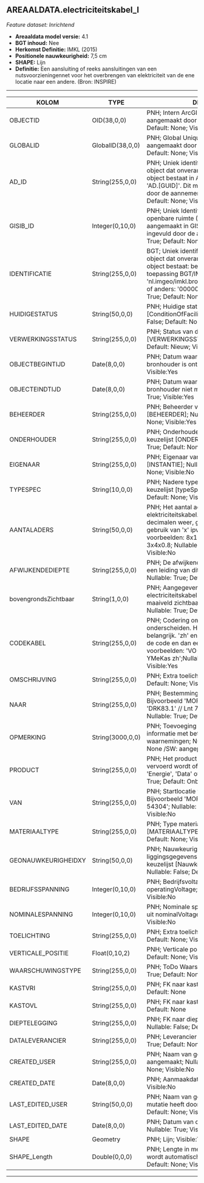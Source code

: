 ## AREAALDATA.electriciteitskabel_l

*Feature dataset: Inrichtend*


* __Areaaldata model versie:__ 4.1
* __BGT inhoud:__ Nee
* __Herkomst Definitie:__ IMKL (2015)
* __Positionele nauwkeurigheid:__ 7,5 cm
* __SHAPE:__ Lijn
* __Definitie:__ Een aansluiting of reeks aansluitingen van een nutsvoorzieningennet voor het overbrengen van elektriciteit van de ene locatie naar een andere. (Bron: INSPIRE)

***

|KOLOM                               |TYPE                |DEFINITIE|
|------                              |----                |-----    |
|OBJECTID                            |OID(38,0,0)         |PNH; Intern ArcGIS Identificatienummer, aangemaakt door ArcGIS; Nullable: False; Default: None; Visible:Yes|
|GLOBALID                            |GlobalID(38,0,0)    |PNH; Global Unique Identifier,  aangemaakt door ArcGIS; Nullable: False; Default: None; Visible:No|
|AD_ID                               |String(255,0,0)     |PNH; Uniek identificatienummer voor het object dat onveranderlijk is zolang het object bestaat in Areaaldata: in format 'AD.[GUID]'. Dit moet worden ingevuld door de aannemer; Nullable: False; Default: None; Visible:Yes|
|GISIB_ID                            |Integer(0,10,0)     |PNH; Uniek Identificatienummer beheer openbare ruimte (GISIB), wordt aangemaakt in GISIB en mag niet worden ingevuld door de aannemer; Nullable: True; Default: None; Visible:No|
|IDENTIFICATIE                       |String(255,0,0)     |BGT; Uniek identificatienummer voor het object dat onveranderlijk is zolang het object bestaat: bevat indien van toepassing BGT/IMKL ID in format 'nl.imgeo/imkl.bronhouderscode.LokaalID' of anders: '00000'.LokaalID; Nullable: True; Default: None; Visible:No|
|HUIDIGESTATUS                       |String(50,0,0)      |PNH; Huidige status; keuzelijst [ConditionOfFacilityValue]; Nullable: False; Default: None; Visible:No|
|VERWERKINGSSTATUS                   |String(255,0,0)     |PNH; Status van de gegevens; keuzelijst [VERWERKINGSSTATUS]; Nullable: False; Default: Nieuw; Visible:Yes|
|OBJECTBEGINTIJD                     |Date(8,0,0)         |PNH; Datum waarop het object bij de bronhouder is ontstaan; Nullable: True; Visible:Yes|
|OBJECTEINDTIJD                      |Date(8,0,0)         |PNH; Datum waarop het object bij de bronhouder niet meer geldig is; Nullable: True; Visible:Yes|
|BEHEERDER                           |String(255,0,0)     |PNH; Beheerder van het object; keuzelijst [BEHEERDER]; Nullable: True; Default: None; Visible:Yes|
|ONDERHOUDER                         |String(255,0,0)     |PNH; Onderhouder van het object; keuzelijst [ONDERHOUDER]; Nullable: True; Default: None; Visible:No|
|EIGENAAR                            |String(255,0,0)     |PNH; Eigenaar van het object; keuzelijst [INSTANTIE]; Nullable: True; Default: None; Visible:No|
|TYPESPEC                            |String(10,0,0)      |PNH; Nadere typering van het object; keuzelijst [typeSpecKAB]; Nullable: True; Default: None; Visible:Yes|
|AANTALADERS                         |String(50,0,0)      |PNH; Het aantal aders in de elektriciteitskabel. Punten geven decimalen weer, geen spaties en het gebruik van 'x' ipv 'X'. Enkele voorbeelden: 8x1.5+2.5 // 1x2 // 3x4x0.8; Nullable: True; Default: None; Visible:No|
|AFWIJKENDEDIEPTE                    |String(255,0,0)     |PNH; De afwijkende dieptelegging voor een leiding van dit type, in centimeter; Nullable: True; Default: None; Visible:Yes|
|bovengrondsZichtbaar                |String(1,0,0)       |PNH; Aangegeven wordt of de electriciteitskabel bovengronds vanaf het maaiveld zichtbaar is; keuzelijst [jaNee]; Nullable: True; Default: None; Visible:No|
|CODEKABEL                           |String(255,0,0)     |PNH; Codering om het type kabel nader te onderscheiden. Hoofdlettergebruik is belangrijk. 'zh' en 'mb' specificatie volgt de code en dan een spatie. Enkele voorbeelden: 'VO-YMvKas' // 'UXL EO-YMeKas zh';Nullable: True; Default: None; Visible:Yes|
|OMSCHRIJVING                        |String(255,0,0)     |PNH; Extra toelichting; Nullable: True; Default: None; Visible:Yes|
|NAAR                                |String(255,0,0)     |PNH; Bestemming van de kabel. Bijvoorbeeld 'MOF' // 'LM 10052' // 'DRK83.1' // Lnt 7.2' // 'LUS D8.2' ; Nullable: True; Default: None; Visible:No|
|OPMERKING                           |String(3000,0,0)    |PNH; Toevoeging van subjectieve informatie met betrekking tot opmerkelijke waarnemingen; Nullable: True; Default: None /SW: aangepast; Visible:No|
|PRODUCT                             |String(255,0,0)     |PNH; Het product dat door de leiding vervoerd wordt of kan worden vervoerd, 'Energie', 'Data' of 'Onbekend'; Nullable: True; Default: Onbekend; Visible:No|
|VAN                                 |String(255,0,0)     |PNH; Startlocatie van de kabel. Bijvoorbeeld 'MOF'// 'VRI522103' // 'LM 54304'; Nullable: True; Default: None; Visible:No|
|MATERIAALTYPE                       |String(255,0,0)     |PNH; Type materiaal; keuzelijst [MATERIAALTYPE]; Nullable: True; Default: None; Visible:Yes|
|GEONAUWKEURIGHEIDXY                 |String(50,0,0)      |PNH; Nauwkeurigheid van de liggingsgegevens in het horizontale vlak; keuzelijst [NauwkeurigheidXYvalue]; Nullable: False; Default: None; Visible:No|
|BEDRIJFSSPANNING                    |Integer(0,10,0)     |PNH; Bedrijfsvoltage in V, afkomstig uit operatingVoltage; Nullable: False; Visible:No|
|NOMINALESPANNING                    |Integer(0,10,0)     |PNH; Nominale spanning in V, afkomstig uit nominalVoltage; Nullable: False; Visible:No|
|TOELICHTING                         |String(255,0,0)     |PNH; Extra toelichting; Nullable: True; Default: None; Visible:No|
|VERTICALE_POSITIE                   |Float(0,10,2)       |PNH; Verticale positie; Nullable: True; Default: None; Visible:No|
|WAARSCHUWINGSTYPE                   |String(255,0,0)     |PNH; ToDo Waarschuwingstype; Nullable: True; Default: None; Visible:No|
|KASTVRI                             |String(255,0,0)     |PNH; FK naar kastVri_p; Nullable: True; Default: None|
|KASTOVL                             |String(255,0,0)     |PNH; FK naar kastOvl_p; Nullable: True; Default: None|
|DIEPTELEGGING                       |String(255,0,0)     |PNH; FK naar diepteTovMaaiveld_p; Nullable: False; Default: None; Visible:Yes|
|DATALEVERANCIER                     |String(255,0,0)     |PNH; Leverancier van de data; Nullable: True; Default: None; Visible:No|
|CREATED_USER                        |String(255,0,0)     |PNH; Naam van gebruiker die de rij heeft aangemaakt; Nullable: True; Default: None; Visible:No|
|CREATED_DATE                        |Date(8,0,0)         |PNH; Aanmaakdatum; Nullable: True; Visible:No|
|LAST_EDITED_USER                    |String(50,0,0)      |PNH; Naam van gebruiker die de laatste mutatie heeft doorgevoerd; Nullable: True; Default: None; Visible:No|
|LAST_EDITED_DATE                    |Date(8,0,0)         |PNH; Datum van de laatste mutatie; Nullable: True; Visible:No|
|SHAPE                               |Geometry            |PNH; Lijn; Visible:Yes|
|SHAPE_Length                        |Double(0,0,0)       |PNH; Lengte in meters, 5 decimalen. Dit wordt automatisch gevuld; Nullable: False; Default: None; Visible:Yes|







***
